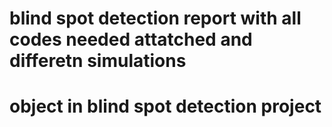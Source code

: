 # blind spot detection report with all codes needed attatched and differetn simulations
# object in blind spot detection project

